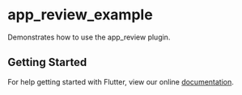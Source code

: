 # app_review_example

Demonstrates how to use the app_review plugin.

## Getting Started

For help getting started with Flutter, view our online
[documentation](https://flutter.io/).

